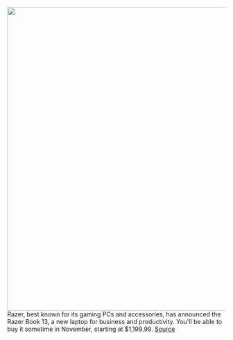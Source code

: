 <img src='https://cdn.vox-cdn.com/thumbor/nnWCwdJNQqtypSRgwbFh6ZHDI28=/0x0:6643x4972/1200x800/filters:focal(2791x1955:3853x3017)/cdn.vox-cdn.com/uploads/chorus_image/image/67742382/Razer_Book_13___Key_Visual.0.jpg' width='700px' /><br/>
Razer, best known for its gaming PCs and accessories, has announced the Razer Book 13, a new laptop for business and productivity. You'll be able to buy it sometime in November, starting at $1,199.99.
<a href='https://www.theverge.com/2020/11/5/21549504/razer-book-13-laptop-intel-tiger-lake-screen-price'> Source <a/>